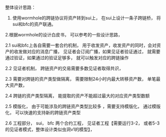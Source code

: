 

整体设计思路：
1. 使用wormhole的跨链协议将资产转到sui上， 在sui上设计一条子跨链桥， 将sui和bfc的资产联通。

2.根据wormhole的设计白皮书， 可以参考的一些设计思路，

2.1 sui和bfc上各自需要一套合约机制， 用于收发资产，收发资产的同时，会对资产的收发做对应的消息广播， 见证者会订阅广播，如果见证者验证通过，
就需要通过验证，如果通过的验证足够多， 就可以触发对应的跨链操作

2.2 见证者机制， 跨链资产的交易需要多数见证者取得共识，

2.3 需要对跨链的资产类型做隔离， 需要限制24小时内最大转移资产数， 单笔最大资产数，

2.4 跨链的资产类型隔离， 能提取的资产不能超过最大的对应资产类型数额

2.5 模版化， 由于可能涉及的跨链资产类型比较多 ，需要支持模版化， 通过模版化， 可以快速的支持新的跨链资产类型


2.6 工程部分， sui， bfc 两个合约工程， 见证者工程【需要运行3-2， 或者5-3的见证者模式，整体设计类似虫洞v1的模型】，


